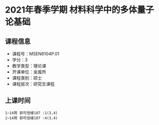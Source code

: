 # 2021年春季学期 材料科学中的多体量子论基础 






## 课程信息

- 课程号：MSEN6104P.01
- 学分：3
- 教学类型：理论课
- 开课单位：金属所
- 课程类别：硕士
- 课程层次：研究生课程

## 上课时间

```
1~14周 郭可信楼107 :1(3,4)
1~14周 郭可信楼107 :4(3,4)
```

